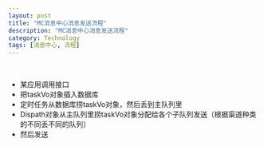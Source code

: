 ```yaml
---
layout: post
title: "MC消息中心消息发送流程"
description: "MC消息中心消息发送流程"
category: Technology
tags: [消息中心, 流程]
---
```


<br/>

* 某应用调用接口
* 把taskVo对象插入数据库
* 定时任务从数据库捞taskVo对象，然后丢到主队列里
* Dispath对象从主队列里捞taskVo对象分配给各个子队列发送（根据渠道种类的不同丢不同的队列）
* 然后发送